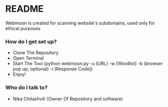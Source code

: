 # README #

Webmoon is created for scanning website's subdomains, used only for ethical purposes


### How do I get set up? ###

* Clone The Repository
* Open Terminal
* Start The Tool (python webmoon.py -u [URL] -w [Wordlist] -b (browser pop up, optional) -i [Response Code])
* Enjoy!

### Who do I talk to? ###

* Nika Chitashvili (Owner Of Repository and software)
